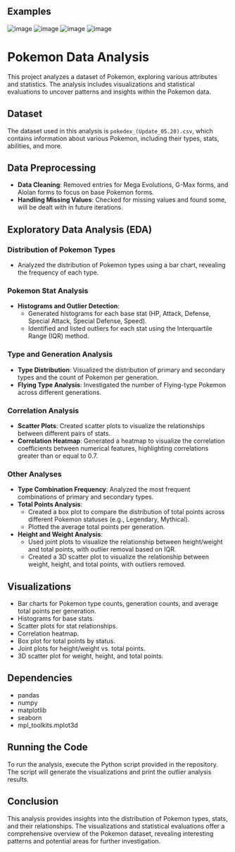 ## Examples
![image](https://github.com/user-attachments/assets/3a2f1f34-6c12-4f28-b0f7-2fa1237243af)
![image](https://github.com/user-attachments/assets/05ea7db6-9cf8-4284-8b3e-8b3cf68082b6)
![image](https://github.com/user-attachments/assets/61c0f3a9-95d5-4b69-a326-b46ad01c2bfd)
![image](https://github.com/user-attachments/assets/4c72e909-e5b9-4765-9c20-b9d865b7382e)



# Pokemon Data Analysis

This project analyzes a dataset of Pokemon, exploring various attributes and statistics. The analysis includes visualizations and statistical evaluations to uncover patterns and insights within the Pokemon data.

## Dataset

The dataset used in this analysis is `pokedex_(Update_05.20).csv`, which contains information about various Pokemon, including their types, stats, abilities, and more.

## Data Preprocessing

-   **Data Cleaning**: Removed entries for Mega Evolutions, G-Max forms, and Alolan forms to focus on base Pokemon forms.
-   **Handling Missing Values**: Checked for missing values and found some, will be dealt with in future iterations.

## Exploratory Data Analysis (EDA)

### Distribution of Pokemon Types

-   Analyzed the distribution of Pokemon types using a bar chart, revealing the frequency of each type.

### Pokemon Stat Analysis

-   **Histograms and Outlier Detection**:
    -   Generated histograms for each base stat (HP, Attack, Defense, Special Attack, Special Defense, Speed).
    -   Identified and listed outliers for each stat using the Interquartile Range (IQR) method.

### Type and Generation Analysis

-   **Type Distribution**: Visualized the distribution of primary and secondary types and the count of Pokemon per generation.
-   **Flying Type Analysis**: Investigated the number of Flying-type Pokemon across different generations.

### Correlation Analysis

-   **Scatter Plots**: Created scatter plots to visualize the relationships between different pairs of stats.
-   **Correlation Heatmap**: Generated a heatmap to visualize the correlation coefficients between numerical features, highlighting correlations greater than or equal to 0.7.

### Other Analyses

-   **Type Combination Frequency**: Analyzed the most frequent combinations of primary and secondary types.
-   **Total Points Analysis**:
    -   Created a box plot to compare the distribution of total points across different Pokemon statuses (e.g., Legendary, Mythical).
    -   Plotted the average total points per generation.
-   **Height and Weight Analysis**:
    -   Used joint plots to visualize the relationship between height/weight and total points, with outlier removal based on IQR.
    -   Created a 3D scatter plot to visualize the relationship between weight, height, and total points, with outliers removed.

## Visualizations

-   Bar charts for Pokemon type counts, generation counts, and average total points per generation.
-   Histograms for base stats.
-   Scatter plots for stat relationships.
-   Correlation heatmap.
-   Box plot for total points by status.
-   Joint plots for height/weight vs. total points.
-   3D scatter plot for weight, height, and total points.

## Dependencies

-   pandas
-   numpy
-   matplotlib
-   seaborn
-   mpl\_toolkits.mplot3d

## Running the Code

To run the analysis, execute the Python script provided in the repository. The script will generate the visualizations and print the outlier analysis results.

## Conclusion

This analysis provides insights into the distribution of Pokemon types, stats, and their relationships. The visualizations and statistical evaluations offer a comprehensive overview of the Pokemon dataset, revealing interesting patterns and potential areas for further investigation.




